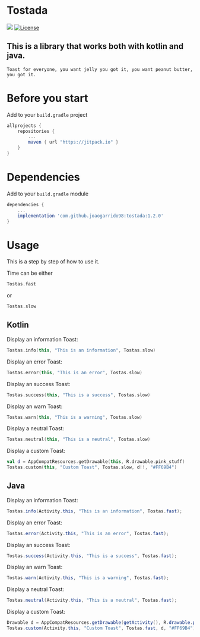 # Tostada
[![](https://jitpack.io/v/joaogarrido98/tostada.svg)](https://jitpack.io/#joaogarrido98/tostada)
[![License](https://img.shields.io/badge/License-Apache%202.0-blue.svg)](https://opensource.org/licenses/Apache-2.0)

## This is a library that works both with kotlin and java. 
`Toast for everyone, you want jelly you got it, you want peanut butter, you got it.`

# Before you start

Add to your `build.gradle` project

```gradle
allprojects {
	repositories {
		...
		maven { url "https://jitpack.io" }
	}
}
```

# Dependencies
Add to your `build.gradle` module
```gradle
dependencies {
	...
	implementation 'com.github.joaogarrido98:tostada:1.2.0'
}
```

# Usage
This is a step by step of how to use it.

Time can be either
```kotlin 
Tostas.fast
```
or
```kotlin
Tostas.slow
```
## Kotlin

Display an information Toast:
```kotlin
Tostas.info(this, "This is an information", Tostas.slow)
```

Display an error Toast:
```kotlin
Tostas.error(this, "This is an error", Tostas.slow)
```

Display an success Toast:
```kotlin
Tostas.success(this, "This is a success", Tostas.slow)
```

Display an warn Toast:
```kotlin
Tostas.warn(this, "This is a warning", Tostas.slow)
```
Display a neutral Toast:
```kotlin
Tostas.neutral(this, "This is a neutral", Tostas.slow)
```
Display a custom Toast:
```kotlin
val d = AppCompatResources.getDrawable(this, R.drawable.pink_stuff)
Tostas.custom(this, "Custom Toast", Tostas.slow, d!!, "#FF69B4")
```

## Java

Display an information Toast:
```java
Tostas.info(Activity.this, "This is an information", Tostas.fast);
```

Display an error Toast:
```java
Tostas.error(Activity.this, "This is an error", Tostas.fast);
```

Display an success Toast:
```Java
Tostas.success(Activity.this, "This is a success", Tostas.fast);
```

Display an warn Toast:
```java
Tostas.warn(Activity.this, "This is a warning", Tostas.fast);
```

Display a neutral Toast:
```java
Tostas.neutral(Activity.this, "This is a neutral", Tostas.fast);
```
Display a custom Toast:
```java
Drawable d = AppCompatResources.getDrawable(getActivity(), R.drawable.pink_stuff)
Tostas.custom(Activity.this, "Custom Toast", Tostas.fast, d, "#FF69B4");
```
